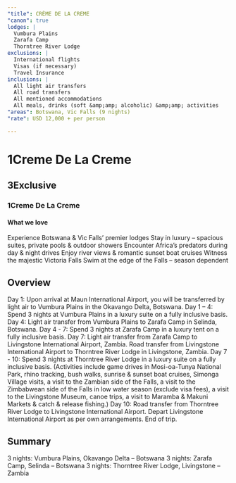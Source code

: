 ```yaml
---
"title": CRÈME DE LA CREME
"canon": true
lodges: |
  Vumbura Plains
  Zarafa Camp
  Thorntree River Lodge
exclusions: |
  International flights
  Visas (if necessary)
  Travel Insurance
inclusions: |
  All light air transfers
  All road transfers
  All mentioned accommodations
  All meals, drinks (soft &amp;amp; alcoholic) &amp;amp; activities
"areas": Botswana, Vic Falls (9 nights)
"rate": USD 12,000 + per person

---
```


# 1Creme De La Creme
## 3Exclusive
### 1Creme De La Creme


#### What we love
Experience Botswana &amp; Vic Falls’ premier lodges
Stay in luxury – spacious suites, private pools &amp; outdoor showers
Encounter Africa’s predators during day &amp; night drives
Enjoy river views &amp; romantic sunset boat cruises
Witness the majestic Victoria Falls
Swim at the edge of the Falls – season dependent

## Overview
Day 1:
Upon arrival at Maun International Airport, you will be transferred by light air to Vumbura Plains in the Okavango Delta, Botswana.
Day 1 – 4:
Spend 3 nights at Vumbura Plains in a luxury suite on a fully inclusive basis.
Day 4:
Light air transfer from Vumbura Plains to Zarafa Camp in Selinda, Botswana.
Day 4 - 7:
Spend 3 nights at Zarafa Camp in a luxury tent on a fully inclusive basis.
Day 7:
Light air transfer from Zarafa Camp to Livingstone International Airport, Zambia.
Road transfer from Livingstone International Airport to Thorntree River Lodge in Livingstone, Zambia.
Day 7 - 10:
Spend 3 nights at Thorntree River Lodge in a luxury suite on a fully inclusive basis.
(Activities include game drives in Mosi-oa-Tunya National Park, rhino tracking, bush walks, sunrise &amp; sunset boat cruises, Simonga Village visits, a visit to the Zambian side of the Falls, a visit to the Zimbabwean side of the Falls in low water season (exclude visa fees), a visit to the Livingstone Museum, canoe trips, a visit to Maramba &amp; Makuni Markets &amp; catch &amp; release fishing.)
Day 10:
Road transfer from Thorntree River Lodge to Livingstone International Airport.
Depart Livingstone International Airport as per own arrangements.
End of trip.

## Summary
3 nights:  Vumbura Plains, Okavango Delta – Botswana
3 nights:  Zarafa Camp, Selinda – Botswana
3 nights:  Thorntree River Lodge, Livingstone – Zambia